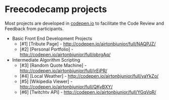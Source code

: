 # Freecodecamp projects

Most projects are developed in [codepen.io](http://codepen.io/airtonbjunior/) to facilitate the Code Review and Feedback from participants.

* Basic Front End Development Projects
  * [#1] [Tribute Page] - http://codepen.io/airtonbjunior/full/NAQPJZ/
  * [#2] [Personal Portfolio] - http://codepen.io/airtonbjunior/full/pbrgAq/
* Intermediate Algorithm Scripting
  * [#3] [Random Quote Machine] - http://codepen.io/airtonbjunior/full/jrEjPR/
  * [#4] [Local Weather] - http://codepen.io/airtonbjunior/full/yaYkZo/
  * [#5] [Wikipedia Viewer] - http://codepen.io/airtonbjunior/full/QKyBXY/
  * [#6] [Twitchtv API] - http://codepen.io/airtonbjunior/full/YGqVqR/

